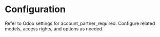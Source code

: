 # Configuration

Refer to Odoo settings for account_partner_required. Configure related models, access rights, and options as needed.

